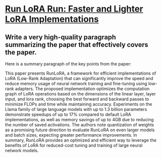 # [Run LoRA Run: Faster and Lighter LoRA Implementations](https://arxiv.org/abs/2312.03415)

## Write a very high-quality paragraph summarizing the paper that effectively covers the paper.

 Here is a summary paragraph of the key points from the paper:

This paper presents RunLoRA, a framework for efficient implementations of LoRA (Low-Rank Adaptation) that can significantly improve the speed and reduce memory usage of neural network training and fine-tuning using low-rank adapters. The proposed implementation optimizes the computation graph of LoRA operations based on the dimensions of the linear layer, layer input, and lora rank, choosing the best forward and backward passes to minimize FLOPs and time while maintaining accuracy. Experiments on the Llama family of large language models with up to 1.3 billion parameters demonstrate speedups of up to 17% compared to default LoRA implementations, as well as memory savings of up to 4GB due to reducing the number of saved activations. The authors note quantization of weights as a promising future direction to evaluate RunLoRA on even larger models and batch sizes, expecting greater performance improvements. In summary, RunLoRA provides an optimized and efficient way to leverage the benefits of LoRA for reduced-cost tuning and training of large neural network models.
